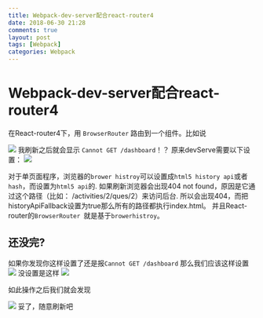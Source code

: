```yaml
---
title: Webpack-dev-server配合react-router4
date: 2018-06-30 21:28
comments: true
layout: post
tags: [Webpack]
categories: Webpack
---
```

# Webpack-dev-server配合react-router4
在React-router4下，用 `BrowserRouter` 路由到一个组件。比如说

![](https://blogaaaaxzh.oss-cn-hangzhou.aliyuncs.com/exampledashboard.jpg)
我刷新之后就会显示 `Cannot GET /dashboard`！？
原来devServe需要以下设置：
![](https://blogaaaaxzh.oss-cn-hangzhou.aliyuncs.com/devServer.jpg)
<!--more-->
对于单页面程序，浏览器的`brower histroy`可以设置成`html5 history api`或者`hash`，而设置为`html5 api`的.
如果刷新浏览器会出现404 not found，原因是它通过这个路径（比如： /activities/2/ques/2）来访问后台.
所以会出现404，而把historyApiFallback设置为true那么所有的路径都执行index.html。
并且React-router的`BrowserRouter `就是基于`browerhistroy`。
## 还没完?
如果你发现你这样设置了还是报`Cannot GET /dashboard` 那么我们应该这样设置
![](https://blogaaaaxzh.oss-cn-hangzhou.aliyuncs.com/webpackPublicPath.jpg)
没设置是这样
![](https://blogaaaaxzh.oss-cn-hangzhou.aliyuncs.com/%E6%97%A0:%E7%9A%84.jpg)

如此操作之后我们就会发现

![](https://blogaaaaxzh.oss-cn-hangzhou.aliyuncs.com/%E6%9C%89:%E7%9A%84.jpg)
妥了，随意刷新吧